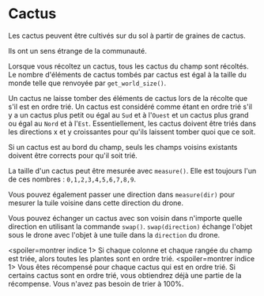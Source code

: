 # Cactus
Les cactus peuvent être cultivés sur du sol à partir de graines de cactus.

Ils ont un sens étrange de la communauté.

Lorsque vous récoltez un cactus, tous les cactus du champ sont récoltés. Le nombre d'éléments de cactus tombés par cactus est égal à la taille du monde telle que renvoyée par `get_world_size()`.

Un cactus ne laisse tomber des éléments de cactus lors de la récolte que s'il est en ordre trié. 
Un cactus est considéré comme étant en ordre trié s'il y a un cactus plus petit ou égal au `Sud` et à l'`Ouest` et un cactus plus grand ou égal au `Nord` et à l'`Est`.
Essentiellement, les cactus doivent être triés dans les directions x et y croissantes pour qu'ils laissent tomber quoi que ce soit.

Si un cactus est au bord du champ, seuls les champs voisins existants doivent être corrects pour qu'il soit trié.

La taille d'un cactus peut être mesurée avec `measure()`. 
Elle est toujours l'un de ces nombres : `0,1,2,3,4,5,6,7,8,9`.

Vous pouvez également passer une direction dans `measure(dir)` pour mesurer la tuile voisine dans cette direction du drone.

Vous pouvez échanger un cactus avec son voisin dans n'importe quelle direction en utilisant la commande `swap()`.
`swap(direction)` échange l'objet sous le drone avec l'objet à une tuile dans la `direction` du drone.

<spoiler=montrer indice 1>
Si chaque colonne et chaque rangée du champ est triée, alors toutes les plantes sont en ordre trié.
</spoiler>
<spoiler=montrer indice 1>
Vous êtes récompensé pour chaque cactus qui est en ordre trié. Si certains cactus sont en ordre trié, vous obtiendrez déjà une partie de la récompense. Vous n'avez pas besoin de trier à 100%.</spoiler>